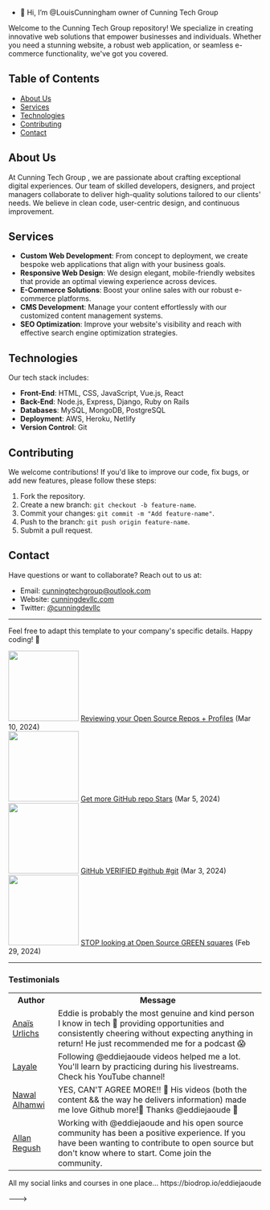 - 👋 Hi, I’m @LouisCunningham owner of Cunning Tech Group


Welcome to the Cunning Tech Group repository! We specialize in creating innovative web solutions that empower businesses and individuals. 
Whether you need a stunning website, a robust web application, or seamless e-commerce functionality, we've got you covered.

## Table of Contents

- [About Us](#about-us)
- [Services](#services)
- [Technologies](#technologies)
- [Contributing](#contributing)
- [Contact](#contact)

## About Us

At Cunning Tech Group , we are passionate about crafting exceptional digital experiences. Our team of skilled developers, designers, and project managers collaborate to 
deliver high-quality solutions tailored to our clients' needs. We believe in clean code, user-centric design, and continuous improvement.

## Services

- **Custom Web Development**: From concept to deployment, we create bespoke web applications that align with your business goals.
- **Responsive Web Design**: We design elegant, mobile-friendly websites that provide an optimal viewing experience across devices.
- **E-Commerce Solutions**: Boost your online sales with our robust e-commerce platforms.
- **CMS Development**: Manage your content effortlessly with our customized content management systems.
- **SEO Optimization**: Improve your website's visibility and reach with effective search engine optimization strategies.

## Technologies

Our tech stack includes:

- **Front-End**: HTML, CSS, JavaScript, Vue.js, React
- **Back-End**: Node.js, Express, Django, Ruby on Rails
- **Databases**: MySQL, MongoDB, PostgreSQL
- **Deployment**: AWS, Heroku, Netlify
- **Version Control**: Git


## Contributing

We welcome contributions! If you'd like to improve our code, fix bugs, or add new features, please follow these steps:

1. Fork the repository.
2. Create a new branch: `git checkout -b feature-name`.
3. Commit your changes: `git commit -m "Add feature-name"`.
4. Push to the branch: `git push origin feature-name`.
5. Submit a pull request.

## Contact

Have questions or want to collaborate? Reach out to us at:

- Email: cunningtechgroup@outlook.com
- Website: [cunningdevllc.com](https://www.cunningdevllc.com)
- Twitter: [@cunningdevllc](https://twitter.com/cunningdevllc)

---

Feel free to adapt this template to your company's specific details. Happy coding! 🚀


<!---
test

<a href="https://biodrop.io/eddiejaoude" target="_blank"><img src="https://user-images.githubusercontent.com/624760/197235663-1a08eef9-4f9f-4986-8177-c32329a65f3e.jpeg" /></a>

<p align="center">I believe Open Source is for EVERYONE; yes, YOU TOO! Join me on my <a href="http://youtube.com/eddiejaoude?sub_confirmation=1">YouTube channel</a> so we can geek out 🎥</p>

- 🌟 Part of the <a href="https://stars.github.com/profiles/eddiejaoude/"> GitHub Stars program</a>
- 🚀 Part of the <a href="https://accelerator.github.com"> GitHub Accelerator program</a> for <a href="https://github.com/EddieHubCommunity/LinkFree">LinkFree</a>
- 🟩 Join our inclusive community <a href="http://eddiehub.org">EddieHub</a>!</b> Where we believe in Collaboration 1st, Code 2nd!
- 📸 FREE video course on <a href="http://eddiejaoude.io/course-github-profile-landing">How to make your GitHub profile standout</a>
- 📰 Sign up to my monthly community <a href="http://eddiejaoude.io/newsletters">newsletter</a> to be kept up-to-date with upcoming events, community achievements, and more

<p align="center">
  <a href="http://twitter.com/eddiejaoude">
    <img src="https://img.shields.io/badge/follow-%40eddiejaoude%20130k+-1DA1F2?label=Twitter&logo=twitter&style=for-the-badge&color=blue" alt="Eddie Jaoude's Twitter"/>
  </a>
  <a href="https://discord.com/invite/jZQs6Wu">
    <img src="https://img.shields.io/discord/699608417039286293?logo=discord&style=for-the-badge&color=blue" alt="EddieHub Discord"/>
  </a>
  <a href="http://youtube.com/eddiejaoude?sub_confirmation=1">
    <img src="https://img.shields.io/youtube/channel/subscribers/UC5mnBodB73bR88fLXHSfzYA?style=for-the-badge&logo=youtube&label=Youtube&color=blue" alt="Eddie Jaoude's YouTube channel"/>
  </a>
</p>

<table>
  <tr>
    <td><a href="https://stars.github.com/profiles/eddiejaoude/"><img src="https://user-images.githubusercontent.com/624760/197230432-de4db9f3-8c8d-4421-8ed4-fc83c02f73e6.jpeg" /></a></td>
    <td><a href="https://stars.github.com/profiles/eddiejaoude/"><img src="https://user-images.githubusercontent.com/624760/197230439-f90cd6b0-2174-41be-97eb-5f28f49d9d19.jpg" /></a></td>
  </tr>
</table>

---

### Latest YouTube videos

<table>
<!-- YOUTUBE-VIDEOS-LIST:START --><tr><td><a href="https://www.youtube.com/watch?v=ZI7tSRR9q8w"><img width="140px" src="https://i.ytimg.com/vi/ZI7tSRR9q8w/mqdefault.jpg"></a></td>
<td><a href="https://www.youtube.com/watch?v=ZI7tSRR9q8w">Reviewing your Open Source Repos + Profiles</a> (Mar 10, 2024)<br/></td></tr>
<tr><td><a href="https://www.youtube.com/watch?v=diWUEgE3Hxo"><img width="140px" src="https://i.ytimg.com/vi/diWUEgE3Hxo/mqdefault.jpg"></a></td>
<td><a href="https://www.youtube.com/watch?v=diWUEgE3Hxo">Get more GitHub repo Stars</a> (Mar 5, 2024)<br/></td></tr>
<tr><td><a href="https://www.youtube.com/watch?v=BCzNtbEh5T4"><img width="140px" src="https://i.ytimg.com/vi/BCzNtbEh5T4/mqdefault.jpg"></a></td>
<td><a href="https://www.youtube.com/watch?v=BCzNtbEh5T4">GitHub VERIFIED #github #git</a> (Mar 3, 2024)<br/></td></tr>
<tr><td><a href="https://www.youtube.com/watch?v=to6zWf0BF-o"><img width="140px" src="https://i.ytimg.com/vi/to6zWf0BF-o/mqdefault.jpg"></a></td>
<td><a href="https://www.youtube.com/watch?v=to6zWf0BF-o">STOP looking at Open Source GREEN squares</a> (Feb 29, 2024)<br/></td></tr>
<!-- YOUTUBE-VIDEOS-LIST:END -->
</table>

---

### Testimonials

<table>
  <tr>
    <th>Author</th>
    <th>Message</th>
  </tr>
  <tr>
    <td><a target="_blank" href="https://twitter.com/urlichsanais/status/1349358736092094467">Anaïs Urlichs</a></td>
    <td>Eddie is probably the most genuine and kind person I know in tech 🥰 providing opportunities and consistently cheering without expecting anything in return! He just recommended me for a podcast 😱</td>
  </tr>
  <tr>
    <td><a target="_blank" href="https://twitter.com/yalematta/status/1304541107330658313">Layale</a></td>
    <td>Following @eddiejaoude videos helped me a lot. You'll learn by practicing during his livestreams. Check his YouTube channel!</td>
  </tr>
  <tr>
    <td><a target="_blank" href="https://twitter.com/__nawalhmw/status/1304572901140635648">Nawal Alhamwi</a></td>
    <td>YES, CAN'T AGREE MORE!! 💯 His videos (both the content && the way he delivers information) made me love Github more!🤩 Thanks @eddiejaoude 🌟</td>
  </tr>
  <tr>
    <td><a target="_blank" href="https://twitter.com/allanregush/status/1304484456221167617">Allan Regush</a></td>
    <td>Working with @eddiejaoude and his open source community has been a positive experience. If you have been wanting to contribute to open source but don't know where to start. Come join the community.</td>
  </tr>
</table>

<p>All my social links and courses in one place... https://biodrop.io/eddiejaoude</p>

--->



